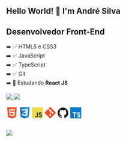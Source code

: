 ## Hello World! 👋 I'm André Silva

## Desenvolvedor Front-End

:arrow_right: :white_check_mark: HTML5 e CSS3 <br>
:arrow_right: ✅ JavaScript <br>
➡️ ✅ TypeScript <br>
➡️ ✅ Git <br>
➡️ 📝 Estudando **React JS** <br>

<div>
  <a href="htt´s://girhub.com/andre-silva96">
  <img height="180em" src="https://github-readme-stats.vercel.app/api?username=andre-silva96&show_icons=true&theme=dark&include_all_commits=true&count_private=true"/>
  <img height="180em" src="https://github-readme-stats.vercel.app/api/top-langs/?username=andre-silva96&layout=compact&langs_count=16&theme=dark"/>
</div>

<div style="display: inline-block"><br/>
  <img align="center" alt="Andre-HTML" height="30" width="30" src="https://raw.githubusercontent.com/devicons/devicon/master/icons/html5/html5-original.svg"/>
  <img align="center" alt="Andre-CSS" height="30" width="30" src="https://raw.githubusercontent.com/devicons/devicon/master/icons/css3/css3-original.svg"/>
  <img align="center" alt="Andre-JavaScript" height="30" width="30" src="https://raw.githubusercontent.com/devicons/devicon/master/icons/javascript/javascript-original.svg"/>
  <img align="center" alt="Andre-Git" height="30" width="30" src="https://raw.githubusercontent.com/devicons/devicon/master/icons/git/git-original.svg"/>
  <img align="center" alt="Andre-GitHub" height="30" width="30" src="https://raw.githubusercontent.com/devicons/devicon/master/icons/github/github-original.svg"/>
  <img align="center" alt="Andre-TypeScript" height="30" width="30" src="https://raw.githubusercontent.com/devicons/devicon/master/icons/typescript/typescript-original.svg"/>
</div>

##

<div>
  <a href="https://linkedin.com/in/andresilva96" target="_blank">
    <img src="https://img.shields.io/badge/-LinkedIn-%23007785?style=for-the-badge&logo=linkedin&logoColor=white" target="_blank" />
  </a>
</div>
